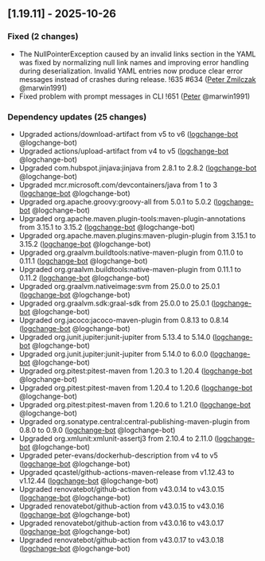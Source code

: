 <!-- @formatter:off -->
<!-- noinspection -->
<!-- Prevents auto format, for JetBrains IDE File > Settings > Editor > Code Style (Formatter Tab) > Turn formatter on/off with markers in code comments  -->

<!-- This file is automatically generate by logchange tool 🌳 🪓 => 🪵 -->
<!-- Visit https://github.com/logchange/logchange and leave a star 🌟 -->
<!-- !!! ⚠️ DO NOT MODIFY THIS FILE, YOUR CHANGES WILL BE LOST ⚠️ !!! -->


[1.19.11] - 2025-10-26
----------------------

### Fixed (2 changes)

- The NullPointerException caused by an invalid links section in the YAML was fixed by normalizing null link names and improving error handling during deserialization. Invalid YAML entries now produce clear error messages instead of crashes during release. !635 #634 ([Peter Zmilczak](https://github.com/marwin1991) @marwin1991)
- Fixed problem with prompt messages in CLI !651 ([Peter](https://github.com/marwin1991) @marwin1991)

### Dependency updates (25 changes)

- Upgraded actions/download-artifact from v5 to v6 ([logchange-bot](team@logchange.dev) @logchange-bot)
- Upgraded actions/upload-artifact from v4 to v5 ([logchange-bot](team@logchange.dev) @logchange-bot)
- Upgraded com.hubspot.jinjava:jinjava from 2.8.1 to 2.8.2 ([logchange-bot](team@logchange.dev) @logchange-bot)
- Upgraded mcr.microsoft.com/devcontainers/java from 1 to 3 ([logchange-bot](team@logchange.dev) @logchange-bot)
- Upgraded org.apache.groovy:groovy-all from 5.0.1 to 5.0.2 ([logchange-bot](team@logchange.dev) @logchange-bot)
- Upgraded org.apache.maven.plugin-tools:maven-plugin-annotations from 3.15.1 to 3.15.2 ([logchange-bot](team@logchange.dev) @logchange-bot)
- Upgraded org.apache.maven.plugins:maven-plugin-plugin from 3.15.1 to 3.15.2 ([logchange-bot](team@logchange.dev) @logchange-bot)
- Upgraded org.graalvm.buildtools:native-maven-plugin from 0.11.0 to 0.11.1 ([logchange-bot](team@logchange.dev) @logchange-bot)
- Upgraded org.graalvm.buildtools:native-maven-plugin from 0.11.1 to 0.11.2 ([logchange-bot](team@logchange.dev) @logchange-bot)
- Upgraded org.graalvm.nativeimage:svm from 25.0.0 to 25.0.1 ([logchange-bot](team@logchange.dev) @logchange-bot)
- Upgraded org.graalvm.sdk:graal-sdk from 25.0.0 to 25.0.1 ([logchange-bot](team@logchange.dev) @logchange-bot)
- Upgraded org.jacoco:jacoco-maven-plugin from 0.8.13 to 0.8.14 ([logchange-bot](team@logchange.dev) @logchange-bot)
- Upgraded org.junit.jupiter:junit-jupiter from 5.13.4 to 5.14.0 ([logchange-bot](team@logchange.dev) @logchange-bot)
- Upgraded org.junit.jupiter:junit-jupiter from 5.14.0 to 6.0.0 ([logchange-bot](team@logchange.dev) @logchange-bot)
- Upgraded org.pitest:pitest-maven from 1.20.3 to 1.20.4 ([logchange-bot](team@logchange.dev) @logchange-bot)
- Upgraded org.pitest:pitest-maven from 1.20.4 to 1.20.6 ([logchange-bot](team@logchange.dev) @logchange-bot)
- Upgraded org.pitest:pitest-maven from 1.20.6 to 1.21.0 ([logchange-bot](team@logchange.dev) @logchange-bot)
- Upgraded org.sonatype.central:central-publishing-maven-plugin from 0.8.0 to 0.9.0 ([logchange-bot](team@logchange.dev) @logchange-bot)
- Upgraded org.xmlunit:xmlunit-assertj3 from 2.10.4 to 2.11.0 ([logchange-bot](team@logchange.dev) @logchange-bot)
- Upgraded peter-evans/dockerhub-description from v4 to v5 ([logchange-bot](team@logchange.dev) @logchange-bot)
- Upgraded qcastel/github-actions-maven-release from v1.12.43 to v1.12.44 ([logchange-bot](team@logchange.dev) @logchange-bot)
- Upgraded renovatebot/github-action from v43.0.14 to v43.0.15 ([logchange-bot](team@logchange.dev) @logchange-bot)
- Upgraded renovatebot/github-action from v43.0.15 to v43.0.16 ([logchange-bot](team@logchange.dev) @logchange-bot)
- Upgraded renovatebot/github-action from v43.0.16 to v43.0.17 ([logchange-bot](team@logchange.dev) @logchange-bot)
- Upgraded renovatebot/github-action from v43.0.17 to v43.0.18 ([logchange-bot](team@logchange.dev) @logchange-bot)


